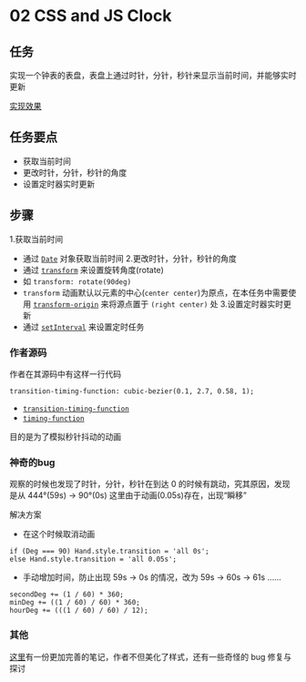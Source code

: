 # 02 CSS and JS Clock

## 任务

实现一个钟表的表盘，表盘上通过时针，分针，秒针来显示当前时间，并能够实时更新

[实现效果](https://miaolegemie.github.io/Javascript30/02%20-%20JS%20+%20CSS%20Clock/)

## 任务要点

- 获取当前时间
- 更改时针，分针，秒针的角度
- 设置定时器实时更新

## 步骤

1.获取当前时间
  - 通过 [`Date`](https://developer.mozilla.org/zh-CN/docs/Web/JavaScript/Reference/Global_Objects/Date) 对象获取当前时间
2.更改时针，分针，秒针的角度
  - 通过 [`transform`](https://developer.mozilla.org/zh-CN/docs/Web/CSS/transform) 来设置旋转角度(rotate)
  - 如 `transform: rotate(90deg)`
  - `transform` 动画默认以元素的中心(`center center`)为原点，在本任务中需要使用 [`transform-origin`](https://developer.mozilla.org/zh-CN/docs/Web/CSS/transform-origin) 来将源点置于 `(right center)` 处
3.设置定时器实时更新
  - 通过 [`setInterval`](https://developer.mozilla.org/zh-CN/docs/Web/API/Window/setInterval) 来设置定时任务

### 作者源码

作者在其源码中有这样一行代码

 `transition-timing-function: cubic-bezier(0.1, 2.7, 0.58, 1);`

- [`transition-timing-function`](https://developer.mozilla.org/zh-CN/docs/Web/CSS/transition-timing-function)
- [`timing-function`](https://developer.mozilla.org/zh-CN/docs/Web/CSS/timing-function)

目的是为了模拟秒针抖动的动画

### 神奇的bug

观察的时候也发现了时针，分针，秒针在到达 0 的时候有跳动，究其原因，发现是从 444°(59s) → 90°(0s) 这里由于动画(0.05s)存在，出现“瞬移”

解决方案
- 在这个时候取消动画

````
if (Deg === 90) Hand.style.transition = 'all 0s';
else Hand.style.transition = 'all 0.05s';
````

- 手动增加时间，防止出现 59s → 0s 的情况，改为 59s → 60s → 61s ……

````
secondDeg += (1 / 60) * 360;
minDeg += ((1 / 60) / 60) * 360;
hourDeg += (((1 / 60) / 60) / 12);
````

### 其他

[这里](https://github.com/soyaine/JavaScript30/tree/master/02%20-%20JS%20%2B%20CSS%20Clock)有一份更加完善的笔记，作者不但美化了样式，还有一些奇怪的 bug 修复与探讨
